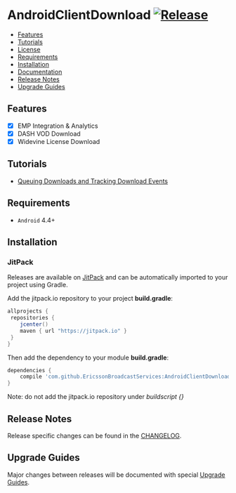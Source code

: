 # AndroidClientDownload   [![Release](https://jitpack.io/v/EricssonBroadcastServices/AndroidClientDownload.svg)](https://jitpack.io/#EricssonBroadcastServices/AndroidClientDownload)

* [Features](#features)
* [Tutorials](#tutorials)
* [License](https://github.com/EricssonBroadcastServices/AndroidClientDownload/blob/master/LICENSE)
* [Requirements](#requirements)
* [Installation](#installation)
* [Documentation](https://jitpack.io/com/github/EricssonBroadcastServices/AndroidClientDownload/master-SNAPSHOT/javadoc/)
* [Release Notes](#release-notes)
* [Upgrade Guides](#upgrade-guides)

## Features

- [x] EMP Integration & Analytics
- [x] DASH VOD Download
- [x] Widevine License Download

## Tutorials

- [Queuing Downloads and Tracking Download Events](tutorials/tutorial-download-basics.md)

## Requirements

* `Android` 4.4+

## Installation

### JitPack
Releases are available on [JitPack](https://jitpack.io/#EricssonBroadcastServices/AndroidClientDownload) and can be automatically imported to your project using Gradle.

Add the jitpack.io repository to your project **build.gradle**:
```gradle
allprojects {
 repositories {
    jcenter()
    maven { url "https://jitpack.io" }
 }
}
```

Then add the dependency to your module **build.gradle**:
```gradle
dependencies {
    compile 'com.github.EricssonBroadcastServices:AndroidClientDownload:{version}'
}
```

Note: do not add the jitpack.io repository under *buildscript {}*

## Release Notes
Release specific changes can be found in the [CHANGELOG](CHANGELOG.md).

## Upgrade Guides
Major changes between releases will be documented with special [Upgrade Guides](UPGRADE_GUIDE.md).

